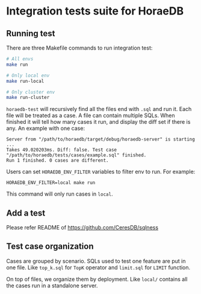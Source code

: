 # Integration tests suite for HoraeDB

## Running test

There are three Makefile commands to run integration test:
```sh
# All envs
make run

# Only local env
make run-local

# Only cluster env
make run-cluster
```

`horaedb-test` will recursively find all the files end with `.sql` and run it. Each file will be treated as a case. A file can contain multiple SQLs. When finished it will tell how many cases it run, and display the diff set if there is any. An example with one case:
```
Server from "/path/to/horaedb/target/debug/horaedb-server" is starting ...
Takes 49.020203ms. Diff: false. Test case "/path/to/horaedb/tests/cases/example.sql" finished.
Run 1 finished. 0 cases are different.
```

Users can set `HORAEDB_ENV_FILTER` variables to filter env to run. For example:
```
HORAEDB_ENV_FILTER=local make run
```
This command will only run cases in `local`.

## Add a test

Please refer README of https://github.com/CeresDB/sqlness

## Test case organization

Cases are grouped by scenario. SQLs used to test one feature are put in one file. Like `top_k.sql` for `TopK` operator and `limit.sql` for `LIMIT` function.

On top of files, we organize them by deployment. Like `local/` contains all the cases run in a standalone server.
